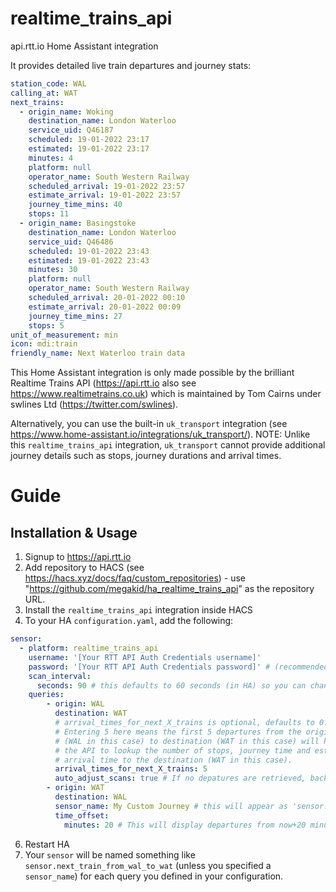 # realtime_trains_api
api.rtt.io Home Assistant integration

It provides detailed live train departures and journey stats:

```yaml
station_code: WAL
calling_at: WAT
next_trains:
  - origin_name: Woking
    destination_name: London Waterloo
    service_uid: Q46187
    scheduled: 19-01-2022 23:17
    estimated: 19-01-2022 23:17
    minutes: 4
    platform: null
    operator_name: South Western Railway
    scheduled_arrival: 19-01-2022 23:57
    estimate_arrival: 19-01-2022 23:57
    journey_time_mins: 40
    stops: 11
  - origin_name: Basingstoke
    destination_name: London Waterloo
    service_uid: Q46486
    scheduled: 19-01-2022 23:43
    estimated: 19-01-2022 23:43
    minutes: 30
    platform: null
    operator_name: South Western Railway
    scheduled_arrival: 20-01-2022 00:10
    estimate_arrival: 20-01-2022 00:09
    journey_time_mins: 27
    stops: 5
unit_of_measurement: min
icon: mdi:train
friendly_name: Next Waterloo train data
```

This Home Assistant integration is only made possible by the brilliant Realtime Trains API (https://api.rtt.io also see https://www.realtimetrains.co.uk) which is maintained by Tom Cairns under swlines Ltd (https://twitter.com/swlines).

Alternatively, you can use the built-in `uk_transport` integration (see https://www.home-assistant.io/integrations/uk_transport/).  NOTE: Unlike this `realtime_trains_api` integration, `uk_transport` cannot provide additional journey details such as stops, journey durations and arrival times.

# Guide

## Installation & Usage

1. Signup to https://api.rtt.io
2. Add repository to HACS (see https://hacs.xyz/docs/faq/custom_repositories) - use "https://github.com/megakid/ha_realtime_trains_api" as the repository URL.
3. Install the `realtime_trains_api` integration inside HACS
5. To your HA `configuration.yaml`, add the following:
```yaml
sensor:
  - platform: realtime_trains_api
    username: '[Your RTT API Auth Credentials username]'
    password: '[Your RTT API Auth Credentials password]' # (recommended to use '!secret my_rtt_password' and add to secrets.yaml)
    scan_interval:
      seconds: 90 # this defaults to 60 seconds (in HA) so you can change this.  Dont set it too frequent or you might get blocked for abuse of the RTT API.
    queries:
        - origin: WAL
          destination: WAT
          # arrival_times_for_next_X_trains is optional, defaults to 0. 
          # Entering 5 here means the first 5 departures from the origin 
          # (WAL in this case) to destination (WAT in this case) will hit 
          # the API to lookup the number of stops, journey time and estimated
          # arrival time to the destination (WAT in this case).
          arrival_times_for_next_X_trains: 5 
          auto_adjust_scans: true # If no depatures are retrieved, back off polling interval to 30 mins (until there are some trains)
        - origin: WAT
          destination: WAL
          sensor_name: My Custom Journey # this will appear as 'sensor.my_custom_journey'
          time_offset:
            minutes: 20 # This will display departures from now+20 minutes - useful if the station is 20 minutes travel/walk away.
```
6. Restart HA
7. Your `sensor` will be named something like `sensor.next_train_from_wal_to_wat` (unless you specified a `sensor_name`) for each query you defined in your configuration.